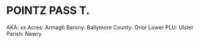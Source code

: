 # POINTZ PASS T.

AKA: xx
Acres: Armagh
Barony: Ballymore
County: Orior Lower
PLU: Ulster
Parish: Newry